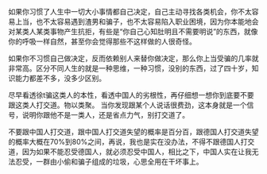 
如果你习惯了人生中一切大小事情都自己决定，自己主动寻找各类机会，你不太容易上当，也不太容易遇到渣男和骗子，也不太容易陷入职业困境，因为你本能地会对某类人某类事物产生抗拒，有些是“你自己心知肚明且不需要明说”的东西，就像你的呼吸一样自然，甚至你会觉得那些不这样做的人很奇怪。

如果你不习惯自己做决定，反而依赖别人来替你做决定，那么你上当受骗的几率就非常高。区分不同人生的就是一种思维，一种习惯，没别的东西，过了四十岁，知识能力都差不多，没多少区别。

尽早看透徐t骗这类人的本性，看透中国人的劣根性，再仔细想一想你到底要不要跟这类人打交道。物以类聚。
当你发现跟某个人说话很费劲，这本身就是一个信号，说明你跟他不是一类人，还是省点力气，别打交道了。

不要跟中国人打交道，跟中国人打交道失望的概率是百分百，跟德国人打交道失望的概率大概在70%到80%之间，再说，我也是实在没办法，不得不跟德国人打交道，因为如果不能忍受德国人，就必须忍受中国人，相比之下，中国人实在让我无法忍受，一群由小偷和骗子组成的垃圾，心思全用在干坏事上。
